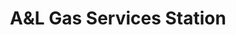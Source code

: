 ---
title: "A&L Gas Services Station"
url: /indianapolis/aandl-gas-services-station/
shop: car repair
---